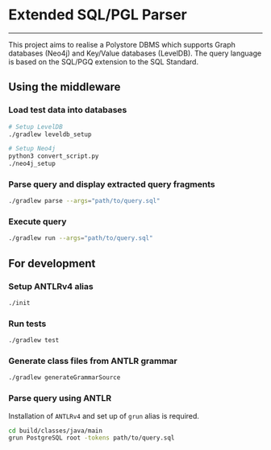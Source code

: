 # Extended SQL/PGL Parser

---

This project aims to realise a Polystore DBMS which supports Graph databases (Neo4j) and Key/Value databases (LevelDB). 
The query language is based on the SQL/PGQ extension to the SQL Standard. 

## Using the middleware
### Load test data into databases
```bash
# Setup LevelDB
./gradlew leveldb_setup

# Setup Neo4j
python3 convert_script.py
./neo4j_setup
```

### Parse query and display extracted query fragments
```bash
./gradlew parse --args="path/to/query.sql"
```

### Execute query
```bash
./gradlew run --args="path/to/query.sql"
```

## For development

### Setup ANTLRv4 alias
```bash
./init
```

### Run tests
```bash
./gradlew test
```

### Generate class files from ANTLR grammar
```bash
./gradlew generateGrammarSource
```

### Parse query using ANTLR
Installation of `ANTLRv4` and set up of `grun` alias is required.
```bash
cd build/classes/java/main
grun PostgreSQL root -tokens path/to/query.sql
```